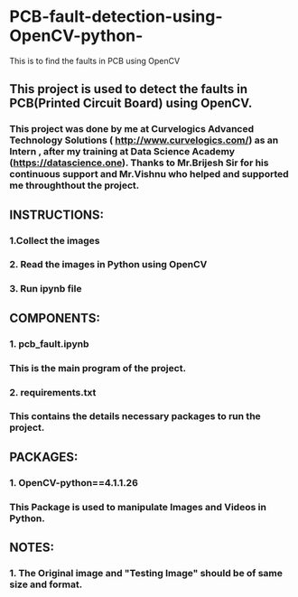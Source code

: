 # PCB-fault-detection-using-OpenCV-python-
This is to find the faults in PCB using OpenCV

## This project is used to detect the faults in PCB(Printed Circuit Board) using OpenCV.

### This project was done by me at Curvelogics Advanced Technology Solutions ( http://www.curvelogics.com/) as an Intern , after my training at Data Science Academy (https://datascience.one). Thanks to Mr.Brijesh Sir for his continuous support and Mr.Vishnu who helped and supported me throughthout the project. 

## INSTRUCTIONS:
  ### 1.Collect the images
  ### 2. Read the images in Python using OpenCV
  ### 3. Run ipynb file 
  
## COMPONENTS:
  ### 1. pcb_fault.ipynb
  ### This is the main program of the project.
  ### 2. requirements.txt
  ### This contains the details necessary packages to run the project.
  
## PACKAGES:
  ### 1. OpenCV-python==4.1.1.26
  ### This Package is used to manipulate Images and Videos in Python.
  
## NOTES:
  ### 1. The Original image and "Testing Image" should be of same size and format.
